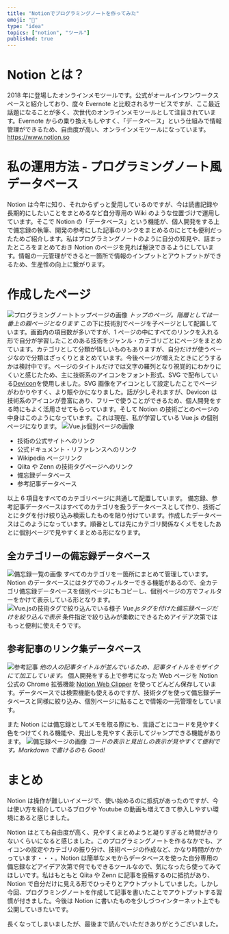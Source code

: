 ```yaml
---
title: "Notionでプログラミングノートを作ってみた"
emoji: "📔"
type: "idea"
topics: ["notion", "ツール"]
published: true
---
```


# Notion とは？

2018 年に登場したオンラインメモツールです。公式がオールインワンワークスペースと紹介しており、度々 Evernote と比較されるサービスですが、ここ最近話題になることが多く、次世代のオンラインメモツールとして注目されています。Evernote からの乗り換えもしやすく、「データベース」という仕組みで情報管理ができるため、自由度が高い、オンラインメモツールになっています。
https://www.notion.so

# 私の運用方法 - プログラミングノート風データベース

Notion は今年に知り、それからずっと愛用しているのですが、今は読書記録や長期的にしたいことをまとめるなど自分専用の Wiki のような位置づけで運用しています。そこで Notion の「データベース」という機能が、個人開発をする上で備忘録の執筆、開発の参考にした記事のリンクをまとめるのにとても便利だったためご紹介します。私はプログラミングノートのように自分の知見や、詰まったところをまとめておき Notion のページを見れば解決できるようにしています。情報の一元管理ができると一箇所で情報のインプットとアウトプットができるため、生産性の向上に繋がります。

# 作成したページ

![プログラミングノートトップページの画像](https://storage.googleapis.com/zenn-user-upload/k2nwirud871fu8p967f3rz1n31u1)
_トップのページ。階層としては一番上の親ページとなります_
この下に技術別でページを子ページとして配置しています。画面内の項目数が多いですが、1 ページの中にすべてのリンクを入れる形で自分が学習したことのある技術をジャンル・カテゴリごとにページをまとめています。カテゴリとして分類が怪しいものもありますが、自分だけが使うページなので分類はざっくりとまとめています。今後ページが増えたときにどうするかは検討中です。ページのタイトルだけでは文字の羅列となり視覚的にわかりにくいと感じたため、主に技術系のアイコンをフォント形式、SVG で配布している[Devicon](https://devicon.dev/)を使用しました。SVG 画像をアイコンとして設定したことでページがわかりやすく、より賑やかになりました。話が少しそれますが、Devicon は技術系のアイコンが豊富にあり、フリーで使うことができるため、個人開発をする時にもよく活用させてもらっています。そして Notion の技術ごとのページの中身はこのようになっています。これは現在、私が学習している Vue.js の個別ページになります。
![Vue.js個別ページの画像](https://storage.googleapis.com/zenn-user-upload/mtmgv31eaqty8d3o22z3u1ydh8p3)

- 技術の公式サイトへのリンク
- 公式ドキュメント・リファレンスへのリンク
- Wikipedia ページリンク
- Qiita や Zenn の技術タグページへのリンク
- 備忘録データベース
- 参考記事データベース

以上 6 項目をすべてのカテゴリページに共通して配置しています。
備忘録、参考記事データベースはすべてのカテゴリを扱うデータベースとして作り、技術ごとにタグを付け絞り込み検索したものを貼り付けています。作成したデータベースはこのようになっています。順番としては先にカテゴリ関係なくメモをしたあとに個別ページで見やすくまとめる形になります。

## 全カテゴリーの備忘録データベース

![備忘録一覧の画像](https://storage.googleapis.com/zenn-user-upload/km7r9a0yxu16e5vxb6qwelgn0ar6)
すべてのカテゴリを一箇所にまとめて管理しています。Notion のデータベースにはタグでのフィルターできる機能があるので、全カテゴリ備忘録データベースを個別ページにもコピーし、個別ページの方でフィルターをかけて表示している形となります。
![Vue.jsの技術タグで絞り込んでいる様子](https://storage.googleapis.com/zenn-user-upload/0c1cytwib79kwffhff2hc5k2kbkq)
*Vue.jsタグを付けた備忘録ページだけを絞り込んで表示*
条件指定で絞り込みが柔軟にできるためアイデア次第ではもっと便利に使えそうです。

## 参考記事のリンク集データベース

![参考記事](https://storage.googleapis.com/zenn-user-upload/j7mkhk18bebsn9568thyzrk7zbrz)
_他の人の記事タイトルが並んでいるため、記事タイトルをモザイクにて加工しています。_
個人開発をする上で参考になった Web ページを Notion 公式の Chrome 拡張機能 [Notion Web Clipper](https://chrome.google.com/webstore/detail/notion-web-clipper/knheggckgoiihginacbkhaalnibhilkk) を使ってどんどん保存しています。データベースでは検索機能も使えるのですが、技術タグを使って備忘録データベースと同様に絞り込み、個別ページに貼ることで情報の一元管理をしています。

また Notion には備忘録としてメモを取る際にも、言語ごとにコードを見やすく色をつけてくれる機能や、見出しを見やすく表示してジャンプできる機能があります。
![備忘録ページの画像](https://storage.googleapis.com/zenn-user-upload/ycvdcb3cg7e5g11ml83aicb5p7xv)
_コードの表示と見出しの表示が見やすくて便利です。Markdown で書けるのも Good!_

# まとめ

Notion は操作が難しいイメージで、使い始めるのに抵抗があったのですが、今は使い方を紹介しているブログや Youtube の動画も増えてきて参入しやすい環境にあると感じました。

Notion はとても自由度が高く、見やすくまとめようと凝りすぎると時間がきりないくらいになると感じました。このプログラミングノートを作るなかでも、アイコンの設定やカテゴリの振り分け、技術ページの作成など、かなり時間がかかっています・・・。Notion は簡単なメモからデータベースを使った自分専用の備忘録などアイデア次第で何でもできるツールなので、気になったら使ってみてほしいです。私はもともと Qiita や Zenn に記事を投稿するのに抵抗があり、Notion で自分だけに見える形でひっそりとアウトプットしていました。しかし今回、プログラミングノートを作成して記事を書いたことでアウトプットする習慣が付きました。今後は Notion に書いたものを少しづつインターネット上でも公開していきたいです。

長くなってしまいましたが、最後まで読んでいただきありがとうございました。
